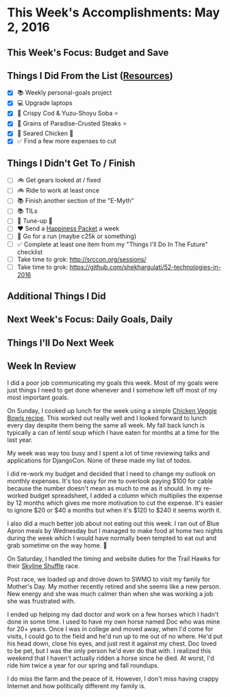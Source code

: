 # This Week's Accomplishments: May 2, 2016

## This Week's Focus: Budget and Save

## Things I Did From the List ([Resources](resources.md))

- [x] :books: Weekly personal-goals project
- [x] :computer: Upgrade laptops
- [x] :stew: Crispy Cod & Yuzu-Shoyu Soba :star:
- [x] :stew: Grains of Paradise-Crusted Steaks :star:
- [x] :stew: Seared Chicken :star2:
- [x] :white_check_mark: Find a few more expenses to cut

## Things I Didn't Get To / Finish

- [ ] :bike: Get gears looked at / fixed
- [ ] :bike: Ride to work at least once
- [ ] :books: Finish another section of the "E-Myth"
- [ ] :books: TILs
- [ ] :car: Tune-up :wrench:
- [ ] :heart: Send a [Happiness Packet](https://www.happinesspackets.io/) a week
- [ ] :running: Go for a run (maybe c25k or something)
- [ ] :white_check_mark: Complete at least one item from my "Things I'll Do In The Future" checklist
- [ ] Take time to grok: http://srccon.org/sessions/
- [ ] Take time to grok: https://github.com/shekhargulati/52-technologies-in-2016

## Additional Things I Did

## Next Week's Focus: Daily Goals, Daily

## Things I'll Do Next Week

## Week In Review

I did a poor job communicating my goals this week. Most of my goals were just things I need to get done whenever and I somehow left off most of my most important goals.

On Sunday, I cooked up lunch for the week using a simple [Chicken Veggie Bowls recipe](http://picky-palate.com/2013/09/11/grilled-chicken-veggie-bowls-meal-prep/). This worked out really well and I looked forward to lunch every day despite them being the same all week. My fall back lunch is typically a can of lentil soup which I have eaten for months at a time for the last year.

My week was way too busy and I spent a lot of time reviewing talks and applications for DjangoCon. None of these made my list of todos.

I did re-work my budget and decided that I need to change my outlook on monthly expenses. It's too easy for me to overlook paying $100 for cable because the number doesn't mean as much to me as it should. In my re-worked budget spreadsheet, I added a column which multiplies the expense by 12 months which gives me more motivation to cut the expense. It's easier to ignore $20 or $40 a months but when it's $120 to $240 it seems worth it. 

I also did a much better job about not eating out this week. I ran out of Blue Apron meals by Wednesday but I managed to make food at home two nights during the week which I would have normally been tempted to eat out and grab sometime on the way home. :muscle: 

On Saturday, I handled the timing and website duties for the Trail Hawks for their [Skyline Shuffle](https://trailhawks.com/races/2016/may/07/skyline-shuffle-2/) race. 

Post race, we loaded up and drove down to SWMO to visit my family for Mother's Day. My mother recently retired and she seems like a new person. New energy and she was much calmer than when she was working a job she was frustrated with. 

I ended up helping my dad doctor and work on a few horses which I hadn't done in some time. I used to have my own horse named Doc who was mine for 20+ years. Once I was in college and moved away, when I'd come for visits, I could go to the field and he'd run up to me out of no where. He'd put his head down, close his eyes, and just rest it against my chest. Doc loved to be pet, but I was the only person he'd ever do that with. I realized this weekend that I haven't actually ridden a horse since he died. At worst, I'd ride him twice a year for our spring and fall roundups.

I do miss the farm and the peace of it. However, I don't miss having crappy Internet and how politically different my family is. 
